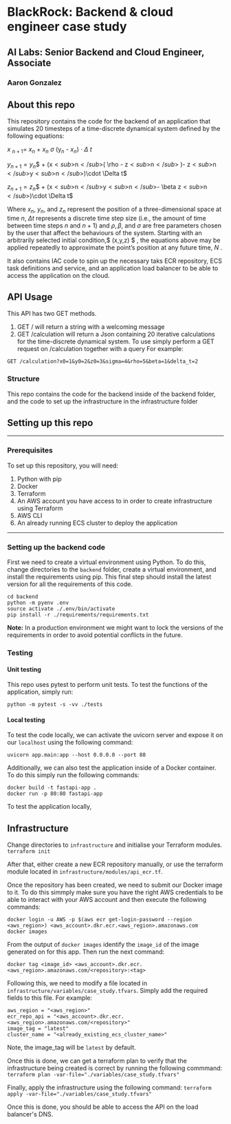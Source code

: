 # BlackRock: Backend &amp; cloud engineer case study
## AI Labs: Senior Backend and Cloud Engineer, Associate
### Aaron Gonzalez

## About this repo
This repository contains the code for the backend of an application that simulates 20 timesteps of a time-discrete dynamical system defined by the following equations:

$x$ <sub>$n+1$</sub>= $x$<sub>$n$</sub> + $x$<sub>$n$</sub> $\sigma$  (y<sub>$n$</sub> - $x$<sub>$n$</sub>) $\cdot$ $\Delta$ $t$ 

$y$<sub>$n+1$</sub>$= y$<sub>$n$</sub>$ + (x$<sub>$n$</sub>$( \rho - z$<sub>$n$</sub>$ )- z$<sub>$n$</sub>$y$<sub>$n$</sub>$)\cdot \Delta t$

$z$<sub>$n+1$</sub>$= z$<sub>$n$</sub>$ + (x$<sub>$n$</sub>$y$<sub>$n$</sub>$- \beta z$<sub>$n$</sub>$)\cdot \Delta t$

Where $x$<sub>$n$</sub>, $y$<sub>$n$</sub>, and $z$<sub>$n$</sub> represent the position of a three-dimensional space at time $n$, $\Delta t$ represents a discrete time step size (i.e., the amount of time between time steps $n$ and $n+1$) and $\rho, \beta$, and $\sigma$ are free parameters chosen by the user that affect the behaviours of the system. Starting with an arbitrarily selected initial condition,$ (x,y,z) $ , the equations above may be applied repeatedly to approximate the point’s position at any future time, $N$ .

It also contains IAC code to spin up the necessary taks ECR repository, ECS task definitions and service, and an application load balancer to be able to access the application on the cloud.

## API Usage

This API has two GET methods.

1. GET / will return a string with a welcoming message
2. GET /calculation will return a Json containing 20 iterative calculations for the time-discrete dynamical system.
To use simply perform a GET request on /calculation together with a query
For example:
```
GET /calculation?x0=1&y0=2&z0=3&sigma=4&rho=5&beta=1&delta_t=2
```

### Structure
This repo contains the code for the backend inside of the backend folder, and the code to set up the infrastructure in the infrastructure folder

## Setting up this repo
---
### Prerequisites
To set up this repository, you will need:
1. Python with pip
2. Docker
3. Terraform
4. An AWS account you have access to in order to create infrastructure using Terraform 
5. AWS CLI
6. An already running ECS cluster to deploy the application
---
### Setting up the backend code
First we need to create a virtual environment using Python. 
To do this, change directories to the `backend` folder, create a virtual environment, and install the requirements using pip. This final step should install the latest version for all the requirements of this code.

```
cd backend
python -m pyenv .env
source activate ./.env/bin/activate
pip install -r ./requirements/requirements.txt
```

**Note:** In a production environment we might want to lock the versions of the requirements in order to avoid potential conflicts in the future. 

### Testing

#### Unit testing

This repo uses pytest to perform unit tests. To test the functions of the application, simply run:

`python -m pytest -s -vv ./tests`

#### Local testing

To test the code locally, we can activate the uvicorn server and expose it on our `localhost` using the following command:

`uvicorn app.main:app --host 0.0.0.0 --port 80`

Additionally, we can also test the application inside of a Docker container. To do this simply run the following commands:

```
docker build -t fastapi-app .
docker run -p 80:80 fastapi-app
```

To test the application locally, 

## Infrastructure
Change directories to `infrastructure` and initialise your Terraform modules.
`terraform init`

After that, either create a new ECR repository manually, or use the terraform module located in `infrastructure/modules/api_ecr.tf`.

Once the repository has been created, we need to submit our Docker image to it. To do this simmply make sure you have the right AWS credentials to be able to interact with your AWS account and then execute the following commands:

```
docker login -u AWS -p $(aws ecr get-login-password --region <aws_region>) <aws_account>.dkr.ecr.<aws_region>.amazonaws.com
docker images
```
From the output of `docker images` identify the `image_id` of the image generated on for this app. Then run the next command:

`docker tag <image_id> <aws_account>.dkr.ecr.<aws_region>.amazonaws.com/<repository>:<tag>`

Following this, we need to modify a file located in `infrastructure/variables/case_study.tfvars`. Simply add the required fields to this file. For example:
```
aws_region = "<aws_region>"
ecr_repo_api = "<aws_account>.dkr.ecr.<aws_region>.amazonaws.com/<repository>"
image_tag = "latest"
cluster_name = "<already_existing_ecs_cluster_name>"
```
Note, the image_tag will be `latest` by default. 

Once this is done, we can get a terraform plan to verify that the infrastructure being created is correct by running the following commmand:
`terraform plan -var-file="./variables/case_study.tfvars" `

Finally, apply the infrastructure using the following command:
`terraform apply -var-file="./variables/case_study.tfvars" `

Once this is done, you should be able to access the API on the load balancer's DNS.